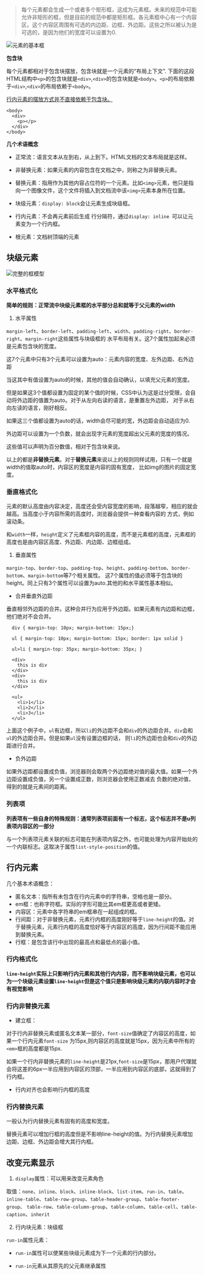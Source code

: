 > 每个元素都会生成一个或者多个矩形框，这成为元素框。未来的规范中可能允许非矩形的框，但是目前的规范中都是矩形框。各元素框中心有一个内容区。这个内容区周围有可选的内边距、边框、外边距。这些之所以被认为是可选的，是因为他们的宽度可以设置为0.

![元素的基本框](../../STORAGE/元素的基本框.jpg)

**包含块**

每个元素都相对于包含块摆放，包含块就是一个元素的“布局上下文”.
下面的这段HTML结构中`<p>`的包含块就是`<div>`,`<div>`的包含块就是`<body>`。`<p>`的布局依赖于`<div>`,`<div>`的布局依赖于`<body>`。

<u>行内元素的摆放方式并不直接依赖于包含块。</u>

```
<body>
  <div>
    <p></p>
  </div>
</body>
```

**几个术语概念**

- 正常流：语言文本从左到右，从上到下。HTML文档的文本布局就是这样。

- 非替换元素：如果元素的内容包含在文档之中，则称之为非替换元素。

- 替换元素：指用作为其他内容占位符的一个元素。比如`<img>`元素，他只是指向一个图像文件，这个文件将插入到文档流中该`<img>`元素本身所在位置。

- 块级元素：`display: block`会让元素生成块级框。

- 行内元素：不会再元素前后生成 行分隔符，通过`display: inline `可以让元素变为一个行内框。

- 根元素：文档树顶端的元素

## 块级元素

![完整的框模型](../../STORAGE/完整的框模型.png)

### 水平格式化

**简单的规则：正常流中块级元素框的水平部分总和就等于父元素的width**

1. 水平属性

`margin-left`、`border-left`、`padding-left`、`width`、`padding-right`、`border-right`、`margin-right`这些属性与块级框的
水平布局有关。这7个属性加起来必须是元素包含块的宽度。

这7个元素中只有3个元素可以设置为auto：元素内容的宽度、左外边距、右外边距

当这其中有值设置为auto的时候，其他的值会自动确认，以填充父元素的宽度。

但是如果这3个值都设置为固定的某个值的时候，CSS中认为这是过分受限，会自动将外边距的值置为auto。对于从左向右读的语言，是重置左外边距，
对于从右向左读的语言，刚好相反。

如果这三个值都设置为auto的话，width会尽可能的宽，外边距会自动适应为0.

外边距可以设置为一个负数，就会出现字元素的宽度超出父元素的宽度的情况。

这些值可以声明为百分数值，相对于包含块来说。

以上的都是**非替换元素**。对于**替换元素**来说以上的规则同样试用，只有一个就是width的值取auto时，内容区的宽度是内容的固有宽度，
比如img的图片的固定宽度。

### 垂直格式化

元素的默认高度由内容决定，高度还会受内容宽度的影响，段落越窄，相应的就会越高。当高度小于内容所需的高度时，浏览器会提供一种查看内容的
方式，例如滚动条。

和`width`一样，`height`定义了元素框内容的高度，而不是元素框的高度，元素框的高度也是由内容区高度、外边距、内边距、边框组成。

1. 垂直属性

`margin-top`、`border-top`、`padding-top`、`height`、`padding-bottom`、`border-bottom`、`margin-bottom`等7个相关属性。
这7个属性的值必须等于包含块的height。同上只有3个属性可以设置为auto.其他的和水平属性基本相似。

- 合并垂直外边距

垂直相邻外边距的合并。这种合并行为应用于外边距。如果元素有内边距和边框，他们绝对不会合并。

```
  div { margin-top: 10px; margin-bottom: 15px;}

  ul { margin-top: 10px; margin-bottom: 15px; border: 1px solid }

  ul>li { margin-top: 35px; margin-bottom: 35px; }
```
```
  <div>
    this is div
  </div>
  <div>
    this is div
  </div>

  <ul>
    <li>1</li>
    <li>2</li>
    <li>3</li>
  </ul>
```

上面这个例子中，`ul`有边框，所以`li`的外边距不会和`div`的外边距合并。`div`会和`ul`的外边距合并。但是如果`ul`没有设置边框的话，
则`li`的外边距也会和`div`的外边距进行合并。

- 负外边距

如果外边距都设置成负值，浏览器则会取两个外边距绝对值的最大值。如果一个外边距设置成负值，另一个设置成正数，则浏览器会使用正数减去
负数的绝对值，得到的就是元素间的距离。

### 列表项

**列表项有一些自身的特殊规则：通常列表项前面有一个标志，这个标志并不是u列表项内容区的一部分**

与一个列表项元素关联的标志可能在列表项内容之外，也可能处理为内容开始处的一个内联标志。这取决于属性`list-style-position`的值。

## 行内元素

几个基本术语概念：  
- 匿名文本：指所有未包含在行内元素中的字符串，空格也是一部分。  
- em框：也称字符框。实际的字形可能比其em框更高或者更矮。
- 内容区：元素中各字符串的em框串在一起组成的框。  
- 行间距：对于非替换元素，元素行内框的高度刚好等于`line-height`的值。对于替换元素，元素行内框的高度恰好等于内容区的高度，因为行间距不能应用到替换元素。  
- 行框：是包含该行中出现的最高点和最低点的最小值。  

### 行内格式化

**`line-height`实际上只影响行内元素和其他行内内容，而不影响块级元素，也可以为一个块级元素设置`line-height`但是这个值只是影响块级元素的内联内容时才会有视觉影响**

### 行内非替换元素

- 建立框：

对于行内非替换元素或匿名文本某一部分，`font-size`值确定了内容区的高度，如果一个行内元素`font-size`
为15px,则内容区的高度就是15px，因为元素中所有的`<em>`框的高度都是15px.

如果一个行内非替换元素的`line-height`是21px,`font-size`是15px，那用户代理就会将这差的6px一半应用到内容区的顶部，一半应用到内容区的底部，这就得到了行内框。

- 行内对齐也会影响行内框的高度


### 行内替换元素

一般认为行内替换元素有固有的高度和宽度。

替换元素可以增加行框的高度但是不影响line-height的值。为行内替换元素增加边距、边框、外边距会增大其行内框。

## 改变元素显示

1. `display`属性：可以用来改变元素角色

取值：`none`、`inline`、`block`、`inline-block`、`list-item`、`run-in`、`table`、`inline-table`、`table-row-group`、`table-header-group`、`table-footer-group`、
`table-row`、`table-column-group`、`table-column`、`table-cell`、`table-caption`、`inherit`

2. 行内块元素：块级框

`run-in`属性元素：

- `run-in`属性可以使某些块级元素成为下一个元素的行内部分。

- `run-in`元素从其原先的父元素继承属性 
 






